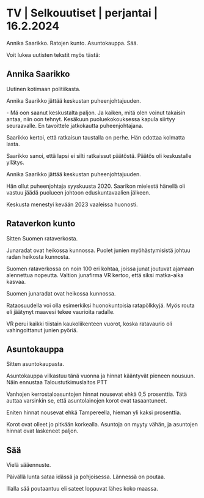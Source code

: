 TV \| Selkouutiset \| perjantai \| 16.2.2024
============================================

Annika Saarikko. Ratojen kunto. Asuntokauppa. Sää.

Voit lukea uutisten tekstit myös tästä:

Annika Saarikko
---------------

Uutinen kotimaan politiikasta.

Annika Saarikko jättää keskustan puheenjohtajuuden.

\- Mä oon saanut keskustalta paljon. Ja kaiken, mitä olen voinut takaisin antaa, niin oon tehnyt. Kesäkuun puoluekokouksessa kapula siirtyy seuraavalle. En tavoittele jatkokautta puheenjohtajana.

Saarikko kertoi, että ratkaisun taustalla on perhe. Hän odottaa kolmatta lasta.

Saarikko sanoi, että lapsi ei silti ratkaissut päätöstä. Päätös oli keskustalle yllätys.

Annika Saarikko jättää keskustan puheenjohtajuuden.

Hän ollut puheenjohtaja syyskuusta 2020. Saarikon mielestä hänellä oli vastuu jäädä puolueen johtoon eduskuntavaalien jälkeen.

Keskusta menestyi kevään 2023 vaaleissa huonosti.

Rataverkon kunto
----------------

Sitten Suomen rataverkosta.

Junaradat ovat heikossa kunnossa. Puolet junien myöhästymisistä johtuu radan heikosta kunnosta.

Suomen rataverkossa on noin 100 eri kohtaa, joissa junat joutuvat ajamaan alennettua nopeutta. Valtion junafirma VR kertoo, että siksi matka-aika kasvaa.

Suomen junaradat ovat heikossa kunnossa.

Rataosuudella voi olla esimerkiksi huonokuntoisia ratapölkkyjä. Myös routa eli jäätynyt maavesi tekee vaurioita radalle.

VR perui kaikki tiistain kaukoliikenteen vuorot, koska ratavaurio oli vahingoittanut junien pyöriä.

Asuntokauppa
------------

Sitten asuntokaupasta.

Asuntokauppa vilkastuu tänä vuonna ja hinnat kääntyvät pieneen nousuun. Näin ennustaa Taloustutkimuslaitos PTT

Vanhojen kerrostaloasuntojen hinnat nousevat ehkä 0,5 prosenttia. Tätä auttaa varsinkin se, että asuntolainojen korot ovat tasaantuneet.

Eniten hinnat nousevat ehkä Tampereella, hieman yli kaksi prosenttia.

Korot ovat olleet jo pitkään korkealla. Asuntoja on myyty vähän, ja asuntojen hinnat ovat laskeneet paljon.

Sää
---

Vielä sääennuste.

Päivällä lunta sataa idässä ja pohjoisessa. Lännessä on poutaa.

Illalla sää poutaantuu eli sateet loppuvat lähes koko maassa.

